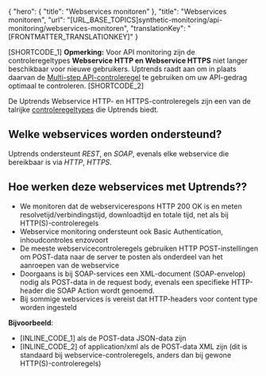 {
  "hero": {
    "title": "Webservices monitoren"
  },
  "title": "Webservices monitoren",
  "url": "[URL_BASE_TOPICS]synthetic-monitoring/api-monitoring/webservices-monitoren",
  "translationKey": "[FRONTMATTER_TRANSLATIONKEY]"
}

[SHORTCODE_1] **Opmerking:** Voor API monitoring zijn de controleregeltypes **Webservice HTTP en Webservice HTTPS** niet langer beschikbaar voor nieuwe gebruikers. Uptrends raadt aan om in plaats daarvan de [Multi-step API-controleregel]([LINK_URL_1]) te gebruiken om uw API-gedrag optimaal te controleren. [SHORTCODE_2]

De Uptrends Webservice HTTP- en HTTPS-controleregels zijn een van de talrijke [controleregeltypes]([LINK_URL_2]) die Uptrends biedt. 

## Welke webservices worden ondersteund?

Uptrends ondersteunt *REST*, en *SOAP*, evenals elke webservice die bereikbaar is via *HTTP*, *HTTPS*.

## Hoe werken deze webservices met Uptrends??

-   We monitoren dat de webservicerespons HTTP 200 OK is en meten resolvetijd/verbindingstijd, downloadtijd en totale tijd, net als bij HTTP(S)-controleregels  
-   Webservice monitoring ondersteunt ook Basic Authentication, inhoudcontroles enzovoort  
-   De meeste webservicecontroleregels gebruiken HTTP POST-instellingen om POST-data naar de server te posten als onderdeel van het aanroepen van de webservice  
-   Doorgaans is bij SOAP-services een XML-document (SOAP-envelop) nodig als POST-data in de request body, evenals een specifieke HTTP-header die SOAP Action wordt genoemd.  
-   Bij sommige webservices is vereist dat HTTP-headers voor content type worden ingesteld

**Bijvoorbeeld**:

-   \[INLINE_CODE_1] als de POST-data JSON-data zijn  
-   \[INLINE_CODE_2] of application/xml als de POST-data XML zijn (dit is standaard bij webservice-controleregels, anders dan bij gewone HTTP(S)-controleregels)
